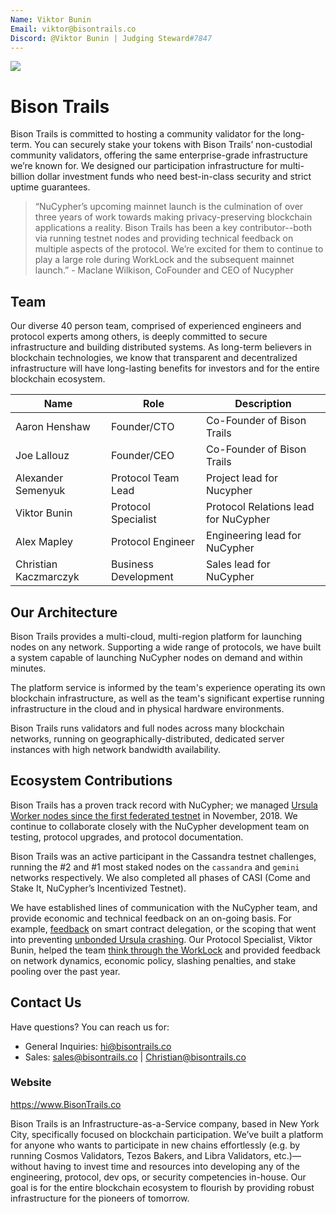 ```yaml
---
Name: Viktor Bunin
Email: viktor@bisontrails.co
Discord: @Viktor Bunin | Judging Steward#7847
---
```


[image_ref_bt]: https://miro.medium.com/max/1200/1*Lht4xyYNWrFimtDD244MGA.png
![][image_ref_bt]


# Bison Trails

Bison Trails is committed to hosting a community validator for the long-term. You can securely stake your tokens with Bison Trails’ non-custodial community validators, offering the same enterprise-grade infrastructure we’re known for. We designed our participation infrastructure for multi-billion dollar investment funds who need best-in-class security and strict uptime guarantees.

> “NuCypher’s upcoming mainnet launch is the culmination of over three years of work towards making privacy-preserving blockchain applications a reality. Bison Trails has been a key contributor--both via running testnet nodes and providing technical feedback on multiple aspects of the protocol. We’re excited for them to continue to play a large role during WorkLock and the subsequent mainnet launch.” - Maclane Wilkison, CoFounder and CEO of Nucypher



## Team

Our diverse 40 person team, comprised of experienced engineers and protocol experts among others, is deeply committed to secure infrastructure and building distributed systems. As long-term believers in blockchain technologies, we know that transparent and decentralized infrastructure will have long-lasting benefits for investors and for the entire blockchain ecosystem.

| Name             | Role    | Description                  |
| ---------------  | ------- | ---------------------------- |
| Aaron Henshaw      | Founder/CTO     | Co-Founder of Bison Trails  |
| Joe Lallouz   | Founder/CEO     | Co-Founder of Bison Trails      |
| Alexander Semenyuk    | Protocol Team Lead |  Project lead for Nucypher  |
| Viktor Bunin     | Protocol Specialist |   Protocol Relations lead for NuCypher  |
| Alex Mapley    | Protocol Engineer |   Engineering lead for NuCypher  |
| Christian Kaczmarczyk    | Business Development |   Sales lead for NuCypher  |


## Our Architecture

Bison Trails provides a multi-cloud, multi-region platform for launching nodes on any network. Supporting a wide range of protocols, we have built a system capable of launching NuCypher nodes on demand and within minutes.

The platform service is informed by the team's experience operating its own blockchain infrastructure, as well as the team's significant expertise running infrastructure in the cloud and in physical hardware environments.

Bison Trails runs validators and full nodes across many blockchain networks, running on geographically-distributed, dedicated server instances with high network bandwidth availability.


## Ecosystem Contributions
Bison Trails has a proven track record with NuCypher; we managed [Ursula Worker nodes since the first federated testnet](https://blog.nucypher.com/the-final-countdown/) in November, 2018. We continue to collaborate closely with the NuCypher development team on testing, protocol upgrades, and protocol documentation.


Bison Trails was an active participant in the Cassandra testnet challenges, running the #2 and #1 most staked nodes on the `cassandra` and `gemini` networks respectively. We also completed all phases of CASI (Come and Stake It, NuCypher’s Incentivized Testnet).


We have established lines of communication with the NuCypher team, and provide economic and technical feedback on an on-going basis. For example, [feedback](https://github.com/nucypher/nucypher/issues/1674#issuecomment-590564457) on smart contract delegation, or the scoping that went into preventing [unbonded Ursula crashing](https://github.com/nucypher/nucypher/pull/1697). Our Protocol Specialist, Viktor Bunin, helped the team [think through the WorkLock](https://blog.nucypher.com/the-worklock/) and provided feedback on network dynamics, economic policy, slashing penalties, and stake pooling over the past year.


## Contact Us

Have questions? You can reach us for:
- General Inquiries: hi@bisontrails.co
- Sales: sales@bisontrails.co | Christian@bisontrails.co


### Website

https://www.BisonTrails.co

Bison Trails is an Infrastructure-as-a-Service company, based in New York City, specifically focused on blockchain participation. We’ve built a platform for anyone who wants to participate in new chains effortlessly (e.g. by running Cosmos Validators, Tezos Bakers, and Libra Validators, etc.)—without having to invest time and resources into developing any of the engineering, protocol, dev ops, or security competencies in-house. Our goal is for the entire blockchain ecosystem to flourish by providing robust infrastructure for the pioneers of tomorrow.
